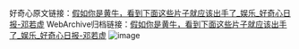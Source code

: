 好奇心原文链接：[假如你是黄牛，看到下面这些片子就应该出手了_娱乐_好奇心日报-邓若虚](https://www.qdaily.com/articles/1132.html)
WebArchive归档链接：[假如你是黄牛，看到下面这些片子就应该出手了_娱乐_好奇心日报-邓若虚](http://web.archive.org/web/20190623145651/https://www.qdaily.com/articles/1132.html)
![image](http://ww3.sinaimg.cn/large/007d5XDply1g3v4a8iyzwj30u057g4qq)